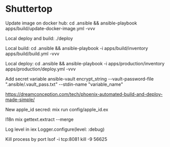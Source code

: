 # Shuttertop

Update image on docker hub:
cd .ansible && ansible-playbook apps/build/update-docker-image.yml -vvv

Local deploy and build:
./deploy

Local build:
cd .ansible && ansible-playbook -i apps/build/inventory apps/build/build.yml -vvv

Local deploy:
cd .ansible && ansible-playbook -i apps/production/inventory apps/production/deploy.yml -vvv

Add secret variable
ansible-vault encrypt_string --vault-password-file ".ansible/.vault_pass.txt" --stdin-name "variable_name"

https://dreamconception.com/tech/phoenix-automated-build-and-deploy-made-simple/

New apple_id secred:
mix run config/apple_id.ex


I18n
mix gettext.extract --merge



Log level in iex
Logger.configure(level: :debug)


Kill process by port
lsof -i tcp:8081
kill -9 56625
